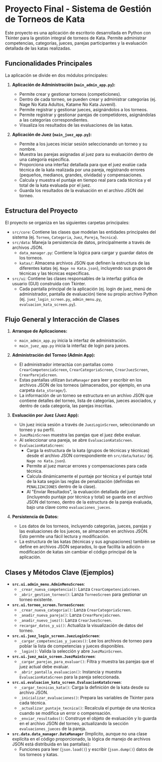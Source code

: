 # Proyecto Final - Sistema de Gestión de Torneos de Kata

Este proyecto es una aplicación de escritorio desarrollada en Python con Tkinter para la gestión integral de torneos de Kata. Permite administrar competencias, categorías, jueces, parejas participantes y la evaluación detallada de las katas realizadas.

## Funcionalidades Principales

La aplicación se divide en dos módulos principales:

1.  **Aplicación de Administración (`main_admin_app.py`):**
    *   Permite crear y gestionar torneos (competiciones).
    *   Dentro de cada torneo, se pueden crear y administrar categorías (ej. Nage No Kata Adultos, Katame No Kata Juvenil).
    *   Permite registrar y gestionar jueces, asignándolos a los torneos.
    *   Permite registrar y gestionar parejas de competidores, asignándolas a las categorías correspondientes.
    *   Visualiza los resultados de las evaluaciones de las katas.

2.  **Aplicación de Juez (`main_juez_app.py`):**
    *   Permite a los jueces iniciar sesión seleccionando un torneo y su nombre.
    *   Muestra las parejas asignadas al juez para su evaluación dentro de una categoría específica.
    *   Proporciona una interfaz detallada para que el juez evalúe cada técnica de la kata realizada por una pareja, registrando errores (pequeños, medianos, grandes, olvidada) y compensaciones.
    *   Calcula y muestra el puntaje en tiempo real para cada técnica y el total de la kata evaluada por el juez.
    *   Guarda los resultados de la evaluación en el archivo JSON del torneo.

## Estructura del Proyecto

El proyecto se organiza en las siguientes carpetas principales:

*   `src/core`: Contiene las clases que modelan las entidades principales del sistema (ej. `Torneo`, `Categoria`, `Juez`, `Pareja`, `Tecnica`).
*   `src/data`: Maneja la persistencia de datos, principalmente a través de archivos JSON.
    *   `data_manager.py`: Contiene la lógica para cargar y guardar datos de los torneos.
    *   `katas/`: Almacena archivos JSON que definen la estructura de las diferentes katas (ej. `Nage no Kata.json`), incluyendo sus grupos de técnicas y las técnicas específicas.
*   `src/ui`: Contiene las clases responsables de la interfaz gráfica de usuario (GUI) construida con Tkinter.
    *   Cada pantalla principal de la aplicación (ej. login de juez, menú de administrador, pantalla de evaluación) tiene su propio archivo Python (ej. `juez_login_screen.py`, `admin_menu.py`, `evaluacion_kata_screen.py`).

## Flujo General y Interacción de Clases

1.  **Arranque de Aplicaciones:**
    *   `main_admin_app.py` inicia la interfaz de administración.
    *   `main_juez_app.py` inicia la interfaz de login para jueces.

2.  **Administración del Torneo (Admin App):**
    *   El administrador interactúa con pantallas como `CrearCompetenciaScreen`, `CrearCategoriaScreen`, `CrearJuezScreen`, `CrearParejaScreen`.
    *   Estas pantallas utilizan `DataManager` para leer y escribir en los archivos JSON de los torneos (almacenados, por ejemplo, en una carpeta `data_storage/`).
    *   La información de un torneo se estructura en un archivo JSON que contiene detalles del torneo, lista de categorías, jueces asociados, y dentro de cada categoría, las parejas inscritas.

3.  **Evaluación por Juez (Juez App):**
    *   Un juez inicia sesión a través de `JuezLoginScreen`, seleccionando un torneo y su perfil.
    *   `JuezMainScreen` muestra las parejas que el juez debe evaluar.
    *   Al seleccionar una pareja, se abre `EvaluacionKataScreen`.
    *   `EvaluacionKataScreen`:
        *   Carga la estructura de la kata (grupos de técnicas y técnicas) desde el archivo JSON correspondiente en `src/data/katas/` (ej. `Nage no Kata.json`).
        *   Permite al juez marcar errores y compensaciones para cada técnica.
        *   Calcula dinámicamente el puntaje por técnica y el puntaje total de la kata según las reglas de penalización (definidas en `PENALIZACIONES` dentro de la clase).
        *   Al "Enviar Resultados", la evaluación detallada del juez (incluyendo puntaje por técnica y total) se guarda en el archivo JSON del torneo, dentro de la estructura de la pareja evaluada, bajo una clave como `evaluaciones_jueces`.

4.  **Persistencia de Datos:**
    *   Los datos de los torneos, incluyendo categorías, jueces, parejas y las evaluaciones de los jueces, se almacenan en archivos JSON. Esto permite una fácil lectura y modificación.
    *   La estructura de las katas (técnicas y sus agrupaciones) también se define en archivos JSON separados, lo que facilita la adición o modificación de katas sin cambiar el código principal de la aplicación.

## Clases y Métodos Clave (Ejemplos)

*   **`src.ui.admin_menu.AdminMenuScreen`**:
    *   `_crear_nueva_competencia()`: Lanza `CrearCompetenciaScreen`.
    *   `_abrir_gestion_torneo()`: Lanza `TorneoScreen` para gestionar un torneo existente.
*   **`src.ui.torneo_screen.TorneoScreen`**:
    *   `_crear_nueva_categoria()`: Lanza `CrearCategoriaScreen`.
    *   `_anadir_nueva_pareja()`: Lanza `CrearParejaScreen`.
    *   `_anadir_nuevo_juez()`: Lanza `CrearJuezScreen`.
    *   `recargar_datos_y_ui()`: Actualiza la visualización de datos del torneo.
*   **`src.ui.juez_login_screen.JuezLoginScreen`**:
    *   `_cargar_competencias_y_jueces()`: Lee los archivos de torneo para poblar la lista de competencias y jueces disponibles.
    *   `_login()`: Valida la selección y abre `JuezMainScreen`.
*   **`src.ui.juez_main_screen.JuezMainScreen`**:
    *   `_cargar_parejas_para_evaluar()`: Filtra y muestra las parejas que el juez actual debe evaluar.
    *   `_abrir_pantalla_evaluacion()`: Instancia y muestra `EvaluacionKataScreen` para la pareja seleccionada.
*   **`src.ui.evaluacion_kata_screen.EvaluacionKataScreen`**:
    *   `_cargar_tecnicas_kata()`: Carga la definición de la kata desde su archivo JSON.
    *   `_inicializar_evaluaciones()`: Prepara las variables de Tkinter para cada técnica.
    *   `_actualizar_puntaje_tecnica()`: Recalcula el puntaje de una técnica cuando se modifica un error o compensación.
    *   `_enviar_resultados()`: Construye el objeto de evaluación y lo guarda en el archivo JSON del torneo, actualizando la sección `evaluaciones_jueces` de la pareja.
*   **`src.data.data_manager.DataManager`** (Implícito, aunque no una clase explícita en el código proporcionado, la lógica de manejo de archivos JSON está distribuida en las pantallas):
    *   Funciones para leer (`json.load()`) y escribir (`json.dump()`) datos de los torneos y katas. 